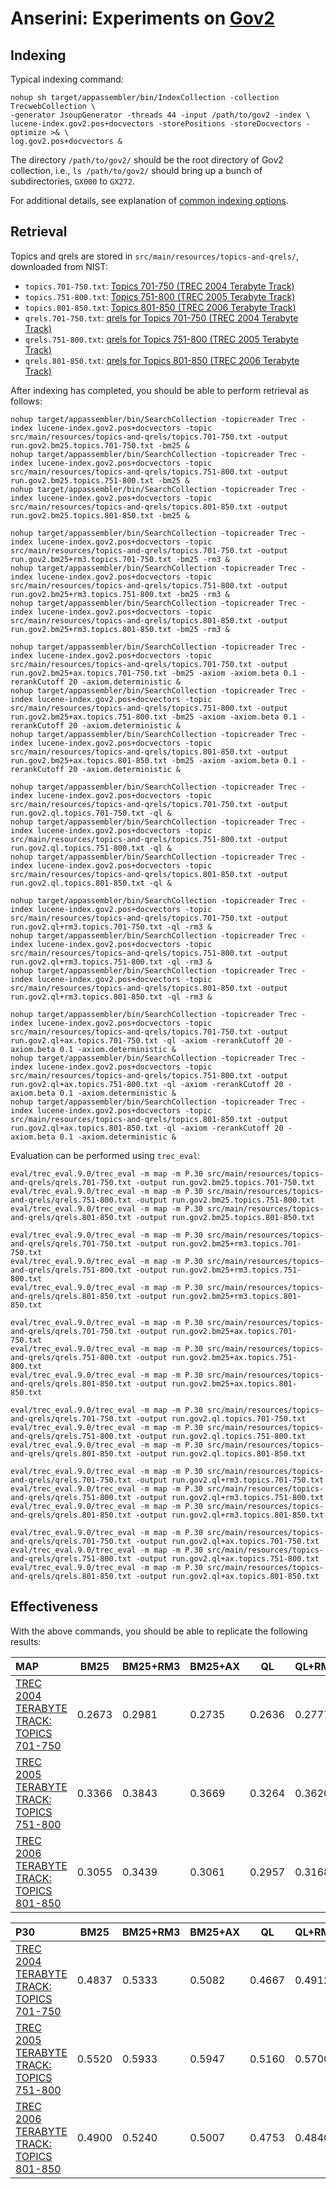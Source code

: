 # Anserini: Experiments on [Gov2](http://ir.dcs.gla.ac.uk/test_collections/gov2-summary.htm)

## Indexing

Typical indexing command:

```
nohup sh target/appassembler/bin/IndexCollection -collection TrecwebCollection \
-generator JsoupGenerator -threads 44 -input /path/to/gov2 -index \
lucene-index.gov2.pos+docvectors -storePositions -storeDocvectors -optimize >& \
log.gov2.pos+docvectors &
```

The directory `/path/to/gov2/` should be the root directory of Gov2 collection, i.e., `ls /path/to/gov2/` should bring up a bunch of subdirectories, `GX000` to `GX272`.

For additional details, see explanation of [common indexing options](common-indexing-options.md).

## Retrieval

Topics and qrels are stored in `src/main/resources/topics-and-qrels/`, downloaded from NIST:

+ `topics.701-750.txt`: [Topics 701-750 (TREC 2004 Terabyte Track)](http://trec.nist.gov/data/terabyte/04/04topics.701-750.txt)
+ `topics.751-800.txt`: [Topics 751-800 (TREC 2005 Terabyte Track)](http://trec.nist.gov/data/terabyte/05/05.topics.751-800.txt)
+ `topics.801-850.txt`: [Topics 801-850 (TREC 2006 Terabyte Track)](http://trec.nist.gov/data/terabyte/06/06.topics.801-850.txt)
+ `qrels.701-750.txt`: [qrels for Topics 701-750 (TREC 2004 Terabyte Track)](http://trec.nist.gov/data/terabyte/04/04.qrels.12-Nov-04)
+ `qrels.751-800.txt`: [qrels for Topics 751-800 (TREC 2005 Terabyte Track)](http://trec.nist.gov/data/terabyte/05/05.adhoc_qrels)
+ `qrels.801-850.txt`: [qrels for Topics 801-850 (TREC 2006 Terabyte Track)](http://trec.nist.gov/data/terabyte/06/qrels.tb06.top50)

After indexing has completed, you should be able to perform retrieval as follows:

```
nohup target/appassembler/bin/SearchCollection -topicreader Trec -index lucene-index.gov2.pos+docvectors -topic src/main/resources/topics-and-qrels/topics.701-750.txt -output run.gov2.bm25.topics.701-750.txt -bm25 &
nohup target/appassembler/bin/SearchCollection -topicreader Trec -index lucene-index.gov2.pos+docvectors -topic src/main/resources/topics-and-qrels/topics.751-800.txt -output run.gov2.bm25.topics.751-800.txt -bm25 &
nohup target/appassembler/bin/SearchCollection -topicreader Trec -index lucene-index.gov2.pos+docvectors -topic src/main/resources/topics-and-qrels/topics.801-850.txt -output run.gov2.bm25.topics.801-850.txt -bm25 &

nohup target/appassembler/bin/SearchCollection -topicreader Trec -index lucene-index.gov2.pos+docvectors -topic src/main/resources/topics-and-qrels/topics.701-750.txt -output run.gov2.bm25+rm3.topics.701-750.txt -bm25 -rm3 &
nohup target/appassembler/bin/SearchCollection -topicreader Trec -index lucene-index.gov2.pos+docvectors -topic src/main/resources/topics-and-qrels/topics.751-800.txt -output run.gov2.bm25+rm3.topics.751-800.txt -bm25 -rm3 &
nohup target/appassembler/bin/SearchCollection -topicreader Trec -index lucene-index.gov2.pos+docvectors -topic src/main/resources/topics-and-qrels/topics.801-850.txt -output run.gov2.bm25+rm3.topics.801-850.txt -bm25 -rm3 &

nohup target/appassembler/bin/SearchCollection -topicreader Trec -index lucene-index.gov2.pos+docvectors -topic src/main/resources/topics-and-qrels/topics.701-750.txt -output run.gov2.bm25+ax.topics.701-750.txt -bm25 -axiom -axiom.beta 0.1 -rerankCutoff 20 -axiom.deterministic &
nohup target/appassembler/bin/SearchCollection -topicreader Trec -index lucene-index.gov2.pos+docvectors -topic src/main/resources/topics-and-qrels/topics.751-800.txt -output run.gov2.bm25+ax.topics.751-800.txt -bm25 -axiom -axiom.beta 0.1 -rerankCutoff 20 -axiom.deterministic &
nohup target/appassembler/bin/SearchCollection -topicreader Trec -index lucene-index.gov2.pos+docvectors -topic src/main/resources/topics-and-qrels/topics.801-850.txt -output run.gov2.bm25+ax.topics.801-850.txt -bm25 -axiom -axiom.beta 0.1 -rerankCutoff 20 -axiom.deterministic &

nohup target/appassembler/bin/SearchCollection -topicreader Trec -index lucene-index.gov2.pos+docvectors -topic src/main/resources/topics-and-qrels/topics.701-750.txt -output run.gov2.ql.topics.701-750.txt -ql &
nohup target/appassembler/bin/SearchCollection -topicreader Trec -index lucene-index.gov2.pos+docvectors -topic src/main/resources/topics-and-qrels/topics.751-800.txt -output run.gov2.ql.topics.751-800.txt -ql &
nohup target/appassembler/bin/SearchCollection -topicreader Trec -index lucene-index.gov2.pos+docvectors -topic src/main/resources/topics-and-qrels/topics.801-850.txt -output run.gov2.ql.topics.801-850.txt -ql &

nohup target/appassembler/bin/SearchCollection -topicreader Trec -index lucene-index.gov2.pos+docvectors -topic src/main/resources/topics-and-qrels/topics.701-750.txt -output run.gov2.ql+rm3.topics.701-750.txt -ql -rm3 &
nohup target/appassembler/bin/SearchCollection -topicreader Trec -index lucene-index.gov2.pos+docvectors -topic src/main/resources/topics-and-qrels/topics.751-800.txt -output run.gov2.ql+rm3.topics.751-800.txt -ql -rm3 &
nohup target/appassembler/bin/SearchCollection -topicreader Trec -index lucene-index.gov2.pos+docvectors -topic src/main/resources/topics-and-qrels/topics.801-850.txt -output run.gov2.ql+rm3.topics.801-850.txt -ql -rm3 &

nohup target/appassembler/bin/SearchCollection -topicreader Trec -index lucene-index.gov2.pos+docvectors -topic src/main/resources/topics-and-qrels/topics.701-750.txt -output run.gov2.ql+ax.topics.701-750.txt -ql -axiom -rerankCutoff 20 -axiom.beta 0.1 -axiom.deterministic &
nohup target/appassembler/bin/SearchCollection -topicreader Trec -index lucene-index.gov2.pos+docvectors -topic src/main/resources/topics-and-qrels/topics.751-800.txt -output run.gov2.ql+ax.topics.751-800.txt -ql -axiom -rerankCutoff 20 -axiom.beta 0.1 -axiom.deterministic &
nohup target/appassembler/bin/SearchCollection -topicreader Trec -index lucene-index.gov2.pos+docvectors -topic src/main/resources/topics-and-qrels/topics.801-850.txt -output run.gov2.ql+ax.topics.801-850.txt -ql -axiom -rerankCutoff 20 -axiom.beta 0.1 -axiom.deterministic &

```

Evaluation can be performed using `trec_eval`:

```
eval/trec_eval.9.0/trec_eval -m map -m P.30 src/main/resources/topics-and-qrels/qrels.701-750.txt -output run.gov2.bm25.topics.701-750.txt
eval/trec_eval.9.0/trec_eval -m map -m P.30 src/main/resources/topics-and-qrels/qrels.751-800.txt -output run.gov2.bm25.topics.751-800.txt
eval/trec_eval.9.0/trec_eval -m map -m P.30 src/main/resources/topics-and-qrels/qrels.801-850.txt -output run.gov2.bm25.topics.801-850.txt

eval/trec_eval.9.0/trec_eval -m map -m P.30 src/main/resources/topics-and-qrels/qrels.701-750.txt -output run.gov2.bm25+rm3.topics.701-750.txt
eval/trec_eval.9.0/trec_eval -m map -m P.30 src/main/resources/topics-and-qrels/qrels.751-800.txt -output run.gov2.bm25+rm3.topics.751-800.txt
eval/trec_eval.9.0/trec_eval -m map -m P.30 src/main/resources/topics-and-qrels/qrels.801-850.txt -output run.gov2.bm25+rm3.topics.801-850.txt

eval/trec_eval.9.0/trec_eval -m map -m P.30 src/main/resources/topics-and-qrels/qrels.701-750.txt -output run.gov2.bm25+ax.topics.701-750.txt
eval/trec_eval.9.0/trec_eval -m map -m P.30 src/main/resources/topics-and-qrels/qrels.751-800.txt -output run.gov2.bm25+ax.topics.751-800.txt
eval/trec_eval.9.0/trec_eval -m map -m P.30 src/main/resources/topics-and-qrels/qrels.801-850.txt -output run.gov2.bm25+ax.topics.801-850.txt

eval/trec_eval.9.0/trec_eval -m map -m P.30 src/main/resources/topics-and-qrels/qrels.701-750.txt -output run.gov2.ql.topics.701-750.txt
eval/trec_eval.9.0/trec_eval -m map -m P.30 src/main/resources/topics-and-qrels/qrels.751-800.txt -output run.gov2.ql.topics.751-800.txt
eval/trec_eval.9.0/trec_eval -m map -m P.30 src/main/resources/topics-and-qrels/qrels.801-850.txt -output run.gov2.ql.topics.801-850.txt

eval/trec_eval.9.0/trec_eval -m map -m P.30 src/main/resources/topics-and-qrels/qrels.701-750.txt -output run.gov2.ql+rm3.topics.701-750.txt
eval/trec_eval.9.0/trec_eval -m map -m P.30 src/main/resources/topics-and-qrels/qrels.751-800.txt -output run.gov2.ql+rm3.topics.751-800.txt
eval/trec_eval.9.0/trec_eval -m map -m P.30 src/main/resources/topics-and-qrels/qrels.801-850.txt -output run.gov2.ql+rm3.topics.801-850.txt

eval/trec_eval.9.0/trec_eval -m map -m P.30 src/main/resources/topics-and-qrels/qrels.701-750.txt -output run.gov2.ql+ax.topics.701-750.txt
eval/trec_eval.9.0/trec_eval -m map -m P.30 src/main/resources/topics-and-qrels/qrels.751-800.txt -output run.gov2.ql+ax.topics.751-800.txt
eval/trec_eval.9.0/trec_eval -m map -m P.30 src/main/resources/topics-and-qrels/qrels.801-850.txt -output run.gov2.ql+ax.topics.801-850.txt

```

## Effectiveness

With the above commands, you should be able to replicate the following results:

MAP                                     | BM25      | BM25+RM3  | BM25+AX   | QL        | QL+RM3    | QL+AX     |
:---------------------------------------|-----------|-----------|-----------|-----------|-----------|-----------|
[TREC 2004 TERABYTE TRACK: TOPICS 701-750](HTTP://TREC.NIST.GOV/DATA/TERABYTE04.HTML)| 0.2673    | 0.2981    | 0.2735    | 0.2636    | 0.2777    | 0.2638    |
[TREC 2005 TERABYTE TRACK: TOPICS 751-800](HTTP://TREC.NIST.GOV/DATA/TERABYTE05.HTML)| 0.3366    | 0.3843    | 0.3669    | 0.3264    | 0.3620    | 0.3670    |
[TREC 2006 TERABYTE TRACK: TOPICS 801-850](HTTP://TREC.NIST.GOV/DATA/TERABYTE06.HTML)| 0.3055    | 0.3439    | 0.3061    | 0.2957    | 0.3168    | 0.3112    |


P30                                     | BM25      | BM25+RM3  | BM25+AX   | QL        | QL+RM3    | QL+AX     |
:---------------------------------------|-----------|-----------|-----------|-----------|-----------|-----------|
[TREC 2004 TERABYTE TRACK: TOPICS 701-750](HTTP://TREC.NIST.GOV/DATA/TERABYTE04.HTML)| 0.4837    | 0.5333    | 0.5082    | 0.4667    | 0.4912    | 0.4837    |
[TREC 2005 TERABYTE TRACK: TOPICS 751-800](HTTP://TREC.NIST.GOV/DATA/TERABYTE05.HTML)| 0.5520    | 0.5933    | 0.5947    | 0.5160    | 0.5700    | 0.5880    |
[TREC 2006 TERABYTE TRACK: TOPICS 801-850](HTTP://TREC.NIST.GOV/DATA/TERABYTE06.HTML)| 0.4900    | 0.5240    | 0.5007    | 0.4753    | 0.4840    | 0.5007    |


